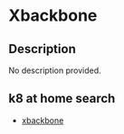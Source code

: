# Xbackbone

## Description

No description provided.

## k8 at home search

- [xbackbone](https://nanne.dev/k8s-at-home-search/#/xbackbone)

